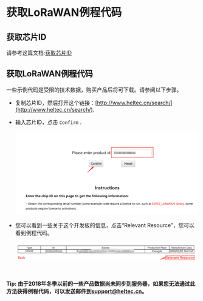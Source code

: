 # 获取LoRaWAN例程代码

## 获取芯片ID

请参考这篇文档:[获取芯片ID](https://heltec-automation.readthedocs.io/zh_CN/latest/general/view_limited_technical_data.html#id1)

## 获取LoRaWAN例程代码

一些示例代码是受限的技术数据，购买产品后将可下载。请参阅以下步骤。

- 复制芯片ID，然后打开这个链接：[http://www.heltec.cn/search/](http://www.heltec.cn/search/).

- 输入芯片ID，点击 `Confirm` .

  ![](img/get_lorawan_example_code/01.png)

- 您可以看到一些关于这个开发板的信息，点击“Relevant Resource”，您可以看到例程代码。

  ![](img/get_lorawan_example_code/02.png)

  &nbsp;

**Tip: 由于2018年冬季以前的一些产品数据尚未同步到服务器，如果您无法通过此方法获得例程代码，可以发送邮件到[support@heltec.cn](mailto:support@heltec.cn)。**